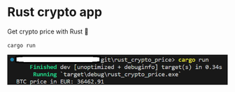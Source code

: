 # Rust crypto app
Get crypto price with Rust :ghost:

`cargo run`  

![App in action](rust_crypto_price.png)